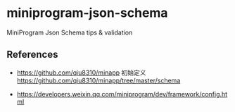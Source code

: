 # miniprogram-json-schema

MiniProgram Json Schema tips &amp; validation

## References

-   https://github.com/qiu8310/minapp
    初始定义 https://github.com/qiu8310/minapp/tree/master/schema

-   https://developers.weixin.qq.com/miniprogram/dev/framework/config.html
